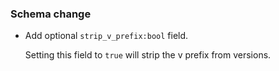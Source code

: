 <!-- markdownlint-configure-file { "first-line-heading": { "level": 3 } } -->
### Schema change

- Add optional `strip_v_prefix:bool` field.

  Setting this field to `true` will strip the v prefix from versions.
